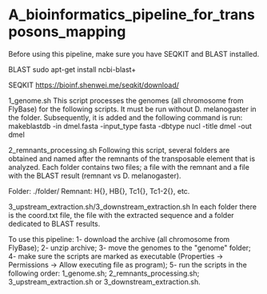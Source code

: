 # A_bioinformatics_pipeline_for_transposons_mapping

Before using this pipeline, make sure you have SEQKIT and BLAST installed.

BLAST
  sudo apt-get install ncbi-blast+
  
SEQKIT
  https://bioinf.shenwei.me/seqkit/download/

1_genome.sh
This script processes the genomes (all chromosome from FlyBase) for the following scripts. It must be run without D. melanogaster in the folder. Subsequently, it is added and the following command is run:
makeblastdb -in dmel.fasta -input_type fasta -dbtype nucl -title dmel -out dmel

2_remnants_processing.sh
Following this script, several folders are obtained and named after the remnants of the transposable element that is analyzed. Each folder contains two files; a file with the remnant and a file with the BLAST result (remnant vs D. melanogaster).

Folder: ./folder/
Remnant: H{}, HB{}, Tc1{}, Tc1-2{}, etc.

3_upstream_extraction.sh/3_downstream_extraction.sh
In each folder there is the coord.txt file, the file with the extracted sequence and a folder dedicated to BLAST results.

To use this pipeline:
  1- download the archive (all chromosome from FlyBase);
  2- unzip archive;
  3- move the genomes to the "genome" folder;
  4- make sure the scripts are marked as executable (Properties -> Permissions -> Allow executing file as program);
  5- run the scripts in the following order:
    1_genome.sh;
    2_remnants_processing.sh;
    3_upstream_extraction.sh or 3_downstream_extraction.sh.
